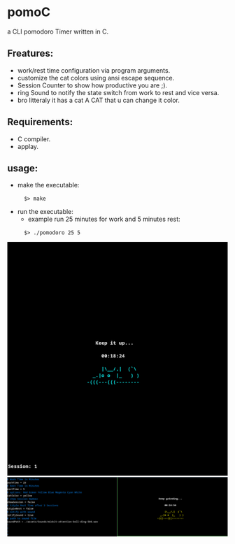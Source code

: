 # pomoC
  a CLI pomodoro Timer written in C.
## Freatures:
  - work/rest time configuration via program arguments.
  - customize the cat colors using ansi escape sequence.
  - Session Counter to show how productive you are ;).
  - ring Sound to notify the state switch from work to rest and vice versa.
  - bro litteraly it has a cat A CAT that u can change it color.
## Requirements:
  - C compiler.
  - applay.
## usage:
  - make the executable:
    ```
      $> make
    ```
  - run the executable:
     - example run 25 minutes for work and 5 minutes rest:
    ```
      $> ./pomodoro 25 5
    ```
<p align="center">
	<img src="assets/img/pomo1.png" />
 	<img src="assets/img/pomo2.png" />
</p>

